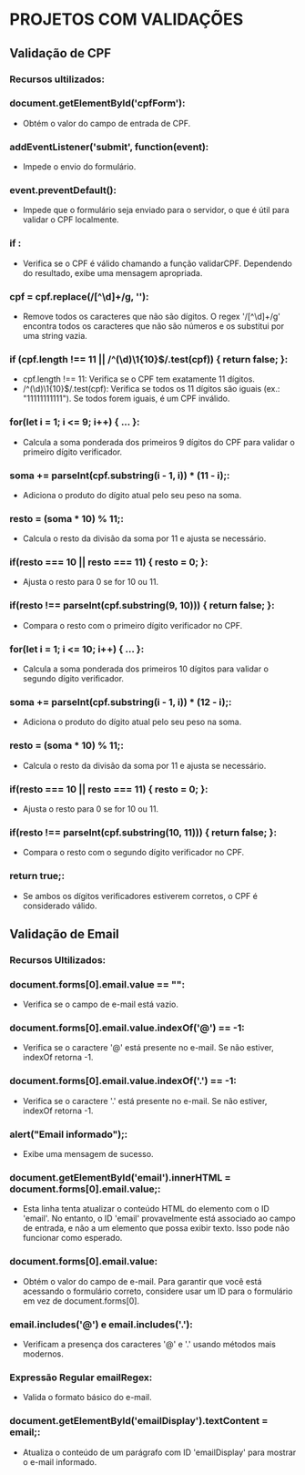 # PROJETOS COM VALIDAÇÕES

## Validação de CPF

### Recursos ultilizados:

### document.getElementById('cpfForm'):
*  Obtém o valor do campo de entrada de CPF.

### addEventListener('submit', function(event):
*  Impede o envio do formulário.

### event.preventDefault():
* Impede que o formulário seja enviado para o servidor, o que é útil para validar o CPF localmente.

### if :
* Verifica se o CPF é válido chamando a função validarCPF. Dependendo do resultado, exibe uma mensagem apropriada.

### cpf = cpf.replace(/[^\d]+/g, ''):
* Remove todos os caracteres que não são dígitos. O regex '/[^\d]+/g' encontra todos os caracteres que não são números e os substitui por uma string vazia.

### if (cpf.length !== 11 || /^(\d)\1{10}$/.test(cpf)) { return false; }:
* cpf.length !== 11: Verifica se o CPF tem exatamente 11 dígitos.
* /^(\d)\1{10}$/.test(cpf): Verifica se todos os 11 dígitos são iguais (ex.: "11111111111"). Se todos forem iguais, é um CPF inválido.

### for(let i = 1; i <= 9; i++) { ... }: 
* Calcula a soma ponderada dos primeiros 9 dígitos do CPF para validar o primeiro dígito verificador.

### soma += parseInt(cpf.substring(i - 1, i)) * (11 - i);:
* Adiciona o produto do dígito atual pelo seu peso na soma.

### resto = (soma * 10) % 11;:
* Calcula o resto da divisão da soma por 11 e ajusta se necessário.

### if(resto === 10 || resto === 11) { resto = 0; }:
* Ajusta o resto para 0 se for 10 ou 11.

### if(resto !== parseInt(cpf.substring(9, 10))) { return false; }:
* Compara o resto com o primeiro dígito verificador no CPF.

### for(let i = 1; i <= 10; i++) { ... }:
* Calcula a soma ponderada dos primeiros 10 dígitos para validar o segundo dígito verificador.

### soma += parseInt(cpf.substring(i - 1, i)) * (12 - i);:
* Adiciona o produto do dígito atual pelo seu peso na soma.

### resto = (soma * 10) % 11;:
* Calcula o resto da divisão da soma por 11 e ajusta se necessário.

### if(resto === 10 || resto === 11) { resto = 0; }:
* Ajusta o resto para 0 se for 10 ou 11.

### if(resto !== parseInt(cpf.substring(10, 11))) { return false; }:
* Compara o resto com o segundo dígito verificador no CPF.

### return true;:
* Se ambos os dígitos verificadores estiverem corretos, o CPF é considerado válido.

## Validação de Email

### Recursos Ultilizados:

### document.forms[0].email.value == "":
* Verifica se o campo de e-mail está vazio.

### document.forms[0].email.value.indexOf('@') == -1:
* Verifica se o caractere '@' está presente no e-mail. Se não estiver, indexOf retorna -1.

### document.forms[0].email.value.indexOf('.') == -1:
* Verifica se o caractere '.' está presente no e-mail. Se não estiver, indexOf retorna -1.

### alert("Email informado");:
* Exibe uma mensagem de sucesso.

### document.getElementById('email').innerHTML = document.forms[0].email.value;:
* Esta linha tenta atualizar o conteúdo HTML do elemento com o ID 'email'. No entanto, o ID 'email' provavelmente está associado ao campo de entrada, e não a um elemento que possa exibir texto. Isso pode não funcionar como esperado.

### document.forms[0].email.value:
* Obtém o valor do campo de e-mail. Para garantir que você está acessando o formulário correto, considere usar um ID para o formulário em vez de document.forms[0].

### email.includes('@') e email.includes('.'):
* Verificam a presença dos caracteres '@' e '.' usando métodos mais modernos.

### Expressão Regular emailRegex:
* Valida o formato básico do e-mail.

### document.getElementById('emailDisplay').textContent = email;:
* Atualiza o conteúdo de um parágrafo com ID 'emailDisplay' para mostrar o e-mail informado.